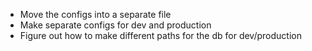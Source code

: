 * Move the configs into a separate file
* Make separate configs for dev and production
* Figure out how to make different paths for the db for dev/production
